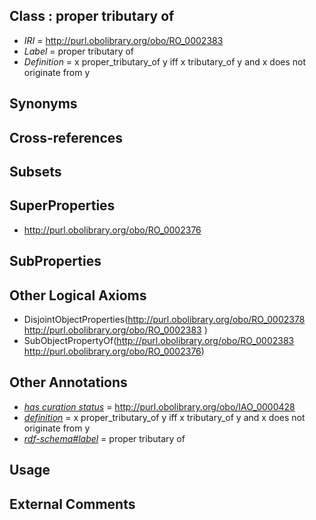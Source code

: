 
## Class : proper tributary of

 * *IRI* = http://purl.obolibrary.org/obo/RO_0002383
 * *Label* = proper tributary of
 * *Definition* = x proper_tributary_of y iff x tributary_of y and x does not originate from y

## Synonyms


## Cross-references


## Subsets


## SuperProperties

 * <http://purl.obolibrary.org/obo/RO_0002376>

## SubProperties


## Other Logical Axioms

 * DisjointObjectProperties(<http://purl.obolibrary.org/obo/RO_0002378> <http://purl.obolibrary.org/obo/RO_0002383> )
 * SubObjectPropertyOf(<http://purl.obolibrary.org/obo/RO_0002383> <http://purl.obolibrary.org/obo/RO_0002376>)

## Other Annotations

 * *[has curation status](../../IAO/14/IAO_0000114.md)* = http://purl.obolibrary.org/obo/IAO_0000428
 * *[definition](../../IAO/15/IAO_0000115.md)* = x proper_tributary_of y iff x tributary_of y and x does not originate from y
 * *[rdf-schema#label](../../el/rdf-schema#label.md)* = proper tributary of

## Usage


## External Comments

